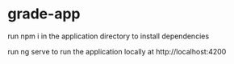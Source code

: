 # grade-app

run npm i in the application directory to install dependencies

run ng serve to run the application locally at http://localhost:4200

